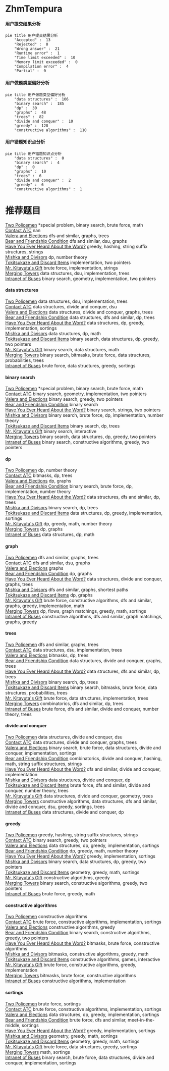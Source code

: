 # ZhmTempura
<!-- tabs:start -->
#### **用户提交结果分析**

```mermaid
pie title 用户提交结果分析
    "Accepted" :  13
    "Rejected" :  0
    "Wrong answer" :  21
    "Runtime error" :  1
    "Time limit exceeded" :  10
    "Memory limit exceeded" :  0
    "Compilation error" :  4
    "Partial" :  0
```
#### **用户做题类型偏好分析**

```mermaid
pie title 用户做题类型偏好分析
    "data structures" :  106
    "binary search" :  185
    "dp" :  30
    "graphs" :  48
    "trees" :  82
    "divide and conquer" :  10
    "greedy" :  128
    "constructive algorithms" :  110
```
#### **用户错题知识点分析**

```mermaid
pie title 用户错题知识点分析
    "data structures" :  0
    "binary search" :  4
    "dp" :  0
    "graphs" :  10
    "trees" :  6
    "divide and conquer" :  2
    "greedy" :  6
    "constructive algorithms" :  1
```
<!-- tabs:end -->
# 推荐题目
[Two Policemen](http://codeforces.com/problemset/problem/1488/C)		*special problem,
                        binary search,
                        brute force,
                        math		  
[Contact ATC](http://codeforces.com/problemset/problem/924/D)		nan		  
[Valera and Elections](http://codeforces.com/problemset/problem/369/C)		dfs and similar,
                        graphs,
                        trees		  
[Bear and Friendship Condition](https://codeforces.com/contest/791/problem/B)		dfs and similar,
                        dsu,
                        graphs		  
[Have You Ever Heard About the Word?](http://codeforces.com/problemset/problem/319/D)		greedy,
                        hashing,
                        string suffix structures,
                        strings		  
[Mishka and Divisors](http://codeforces.com/problemset/problem/703/E)		dp,
                        number theory		  
[Tokitsukaze and Discard Items](http://codeforces.com/problemset/problem/1190/A)		implementation,
                        two pointers		  
[Mr. Kitayuta's Gift](http://codeforces.com/problemset/problem/505/A)		brute force,
                        implementation,
                        strings		  
[Merging Towers](http://codeforces.com/problemset/problem/1380/E)		data structures,
                        dsu,
                        implementation,
                        trees		  
[Intranet of Buses](http://codeforces.com/problemset/problem/780/H)		binary search,
                        geometry,
                        implementation,
                        two pointers		  
<!-- tabs:start -->
#### **data structures**
[Two Policemen](http://codeforces.com/problemset/problem/1380/E)		data structures,
                        dsu,
                        implementation,
                        trees		  
[Contact ATC](http://codeforces.com/problemset/problem/763/E)		data structures,
                        divide and conquer,
                        dsu		  
[Valera and Elections](http://codeforces.com/problemset/problem/1336/F)		data structures,
                        divide and conquer,
                        graphs,
                        trees		  
[Bear and Friendship Condition](http://codeforces.com/problemset/problem/494/D)		data structures,
                        dfs and similar,
                        dp,
                        trees		  
[Have You Ever Heard About the Word?](https://codeforces.com/contest/528/problem/B)		data structures,
                        dp,
                        greedy,
                        implementation,
                        sortings		  
[Mishka and Divisors](http://codeforces.com/problemset/problem/1398/C)		data structures,
                        dp,
                        math		  
[Tokitsukaze and Discard Items](http://codeforces.com/problemset/problem/1492/C)		binary search,
                        data structures,
                        dp,
                        greedy,
                        two pointers		  
[Mr. Kitayuta's Gift](http://codeforces.com/problemset/problem/1490/G)		binary search,
                        data structures,
                        math		  
[Merging Towers](http://codeforces.com/problemset/problem/1479/D)		binary search,
                        bitmasks,
                        brute force,
                        data structures,
                        probabilities,
                        trees		  
[Intranet of Buses](http://codeforces.com/problemset/problem/1497/A)		brute force,
                        data structures,
                        greedy,
                        sortings		  
#### **binary search**
[Two Policemen](http://codeforces.com/problemset/problem/1488/C)		*special problem,
                        binary search,
                        brute force,
                        math		  
[Contact ATC](http://codeforces.com/problemset/problem/780/H)		binary search,
                        geometry,
                        implementation,
                        two pointers		  
[Valera and Elections](https://codeforces.com/contest/956/problem/B)		binary search,
                        greedy,
                        two pointers		  
[Bear and Friendship Condition](https://codeforces.com/contest/966/problem/A)		binary search		  
[Have You Ever Heard About the Word?](http://codeforces.com/problemset/problem/701/C)		binary search,
                        strings,
                        two pointers		  
[Mishka and Divisors](http://codeforces.com/problemset/problem/919/B)		binary search,
                        brute force,
                        dp,
                        implementation,
                        number theory		  
[Tokitsukaze and Discard Items](http://codeforces.com/problemset/problem/932/D)		binary search,
                        dp,
                        trees		  
[Mr. Kitayuta's Gift](http://codeforces.com/problemset/problem/1486/C2)		binary search,
                        interactive		  
[Merging Towers](http://codeforces.com/problemset/problem/1492/C)		binary search,
                        data structures,
                        dp,
                        greedy,
                        two pointers		  
[Intranet of Buses](http://codeforces.com/problemset/problem/1463/D)		binary search,
                        constructive algorithms,
                        greedy,
                        two pointers		  
#### **dp**
[Two Policemen](http://codeforces.com/problemset/problem/703/E)		dp,
                        number theory		  
[Contact ATC](http://codeforces.com/problemset/problem/599/E)		bitmasks,
                        dp,
                        trees		  
[Valera and Elections](http://codeforces.com/problemset/problem/803/E)		dp,
                        graphs		  
[Bear and Friendship Condition](http://codeforces.com/problemset/problem/919/B)		binary search,
                        brute force,
                        dp,
                        implementation,
                        number theory		  
[Have You Ever Heard About the Word?](http://codeforces.com/problemset/problem/494/D)		data structures,
                        dfs and similar,
                        dp,
                        trees		  
[Mishka and Divisors](http://codeforces.com/problemset/problem/932/D)		binary search,
                        dp,
                        trees		  
[Tokitsukaze and Discard Items](https://codeforces.com/contest/528/problem/B)		data structures,
                        dp,
                        greedy,
                        implementation,
                        sortings		  
[Mr. Kitayuta's Gift](http://codeforces.com/problemset/problem/792/C)		dp,
                        greedy,
                        math,
                        number theory		  
[Merging Towers](http://codeforces.com/problemset/problem/1472/C)		dp,
                        graphs		  
[Intranet of Buses](http://codeforces.com/problemset/problem/1398/C)		data structures,
                        dp,
                        math		  
#### **graph**
[Two Policemen](http://codeforces.com/problemset/problem/369/C)		dfs and similar,
                        graphs,
                        trees		  
[Contact ATC](https://codeforces.com/contest/791/problem/B)		dfs and similar,
                        dsu,
                        graphs		  
[Valera and Elections](http://codeforces.com/problemset/problem/1089/D)		graphs		  
[Bear and Friendship Condition](http://codeforces.com/problemset/problem/803/E)		dp,
                        graphs		  
[Have You Ever Heard About the Word?](http://codeforces.com/problemset/problem/1336/F)		data structures,
                        divide and conquer,
                        graphs,
                        trees		  
[Mishka and Divisors](http://codeforces.com/problemset/problem/1320/B)		dfs and similar,
                        graphs,
                        shortest paths		  
[Tokitsukaze and Discard Items](http://codeforces.com/problemset/problem/1472/C)		dp,
                        graphs		  
[Mr. Kitayuta's Gift](http://codeforces.com/problemset/problem/1487/C)		brute force,
                        constructive algorithms,
                        dfs and similar,
                        graphs,
                        greedy,
                        implementation,
                        math		  
[Merging Towers](http://codeforces.com/problemset/problem/1437/C)		dp,
                        flows,
                        graph matchings,
                        greedy,
                        math,
                        sortings		  
[Intranet of Buses](http://codeforces.com/problemset/problem/1470/D)		constructive algorithms,
                        dfs and similar,
                        graph matchings,
                        graphs,
                        greedy		  
#### **trees**
[Two Policemen](http://codeforces.com/problemset/problem/369/C)		dfs and similar,
                        graphs,
                        trees		  
[Contact ATC](http://codeforces.com/problemset/problem/1380/E)		data structures,
                        dsu,
                        implementation,
                        trees		  
[Valera and Elections](http://codeforces.com/problemset/problem/599/E)		bitmasks,
                        dp,
                        trees		  
[Bear and Friendship Condition](http://codeforces.com/problemset/problem/1336/F)		data structures,
                        divide and conquer,
                        graphs,
                        trees		  
[Have You Ever Heard About the Word?](http://codeforces.com/problemset/problem/494/D)		data structures,
                        dfs and similar,
                        dp,
                        trees		  
[Mishka and Divisors](http://codeforces.com/problemset/problem/932/D)		binary search,
                        dp,
                        trees		  
[Tokitsukaze and Discard Items](http://codeforces.com/problemset/problem/1479/D)		binary search,
                        bitmasks,
                        brute force,
                        data structures,
                        probabilities,
                        trees		  
[Mr. Kitayuta's Gift](http://codeforces.com/problemset/problem/1511/C)		brute force,
                        data structures,
                        implementation,
                        trees		  
[Merging Towers](http://codeforces.com/problemset/problem/1499/F)		combinatorics,
                        dfs and similar,
                        dp,
                        trees		  
[Intranet of Buses](http://codeforces.com/problemset/problem/1491/E)		brute force,
                        dfs and similar,
                        divide and conquer,
                        number theory,
                        trees		  
#### **divide and conquer**
[Two Policemen](http://codeforces.com/problemset/problem/763/E)		data structures,
                        divide and conquer,
                        dsu		  
[Contact ATC](http://codeforces.com/problemset/problem/1336/F)		data structures,
                        divide and conquer,
                        graphs,
                        trees		  
[Valera and Elections](http://codeforces.com/problemset/problem/1461/D)		binary search,
                        brute force,
                        data structures,
                        divide and conquer,
                        implementation,
                        sortings		  
[Bear and Friendship Condition](http://codeforces.com/problemset/problem/1466/G)		combinatorics,
                        divide and conquer,
                        hashing,
                        math,
                        string suffix structures,
                        strings		  
[Have You Ever Heard About the Word?](http://codeforces.com/problemset/problem/1490/D)		dfs and similar,
                        divide and conquer,
                        implementation		  
[Mishka and Divisors](https://codeforces.com/contest/1483/problem/C)		data structures,
                        divide and conquer,
                        dp		  
[Tokitsukaze and Discard Items](http://codeforces.com/problemset/problem/1491/E)		brute force,
                        dfs and similar,
                        divide and conquer,
                        number theory,
                        trees		  
[Mr. Kitayuta's Gift](http://codeforces.com/problemset/problem/1303/G)		data structures,
                        divide and conquer,
                        geometry,
                        trees		  
[Merging Towers](http://codeforces.com/problemset/problem/1494/D)		constructive algorithms,
                        data structures,
                        dfs and similar,
                        divide and conquer,
                        dsu,
                        greedy,
                        sortings,
                        trees		  
[Intranet of Buses](http://codeforces.com/problemset/problem/1482/E)		data structures,
                        divide and conquer,
                        dp		  
#### **greedy**
[Two Policemen](http://codeforces.com/problemset/problem/319/D)		greedy,
                        hashing,
                        string suffix structures,
                        strings		  
[Contact ATC](https://codeforces.com/contest/956/problem/B)		binary search,
                        greedy,
                        two pointers		  
[Valera and Elections](https://codeforces.com/contest/528/problem/B)		data structures,
                        dp,
                        greedy,
                        implementation,
                        sortings		  
[Bear and Friendship Condition](http://codeforces.com/problemset/problem/792/C)		dp,
                        greedy,
                        math,
                        number theory		  
[Have You Ever Heard About the Word?](http://codeforces.com/problemset/problem/490/A)		greedy,
                        implementation,
                        sortings		  
[Mishka and Divisors](http://codeforces.com/problemset/problem/1492/C)		binary search,
                        data structures,
                        dp,
                        greedy,
                        two pointers		  
[Tokitsukaze and Discard Items](https://codeforces.com/contest/1496/problem/C)		geometry,
                        greedy,
                        math,
                        sortings		  
[Mr. Kitayuta's Gift](http://codeforces.com/problemset/problem/1493/A)		constructive algorithms,
                        greedy		  
[Merging Towers](http://codeforces.com/problemset/problem/1463/D)		binary search,
                        constructive algorithms,
                        greedy,
                        two pointers		  
[Intranet of Buses](http://codeforces.com/problemset/problem/1462/C)		brute force,
                        greedy,
                        math		  
#### **constructive algorithms**
[Two Policemen](http://codeforces.com/problemset/problem/1227/B)		constructive algorithms		  
[Contact ATC](http://codeforces.com/problemset/problem/1374/F)		brute force,
                        constructive algorithms,
                        implementation,
                        sortings		  
[Valera and Elections](http://codeforces.com/problemset/problem/1493/A)		constructive algorithms,
                        greedy		  
[Bear and Friendship Condition](http://codeforces.com/problemset/problem/1463/D)		binary search,
                        constructive algorithms,
                        greedy,
                        two pointers		  
[Have You Ever Heard About the Word?](https://codeforces.com/contest/1456/problem/B)		bitmasks,
                        brute force,
                        constructive algorithms		  
[Mishka and Divisors](http://codeforces.com/problemset/problem/1492/D)		bitmasks,
                        constructive algorithms,
                        greedy,
                        math		  
[Tokitsukaze and Discard Items](https://codeforces.com/contest/1504/problem/D)		constructive algorithms,
                        games,
                        interactive		  
[Mr. Kitayuta's Gift](https://codeforces.com/contest/1483/problem/A)		brute force,
                        constructive algorithms,
                        greedy,
                        implementation		  
[Merging Towers](https://codeforces.com/contest/1457/problem/D)		bitmasks,
                        brute force,
                        constructive algorithms		  
[Intranet of Buses](http://codeforces.com/problemset/problem/1513/A)		constructive algorithms,
                        implementation		  
#### **sortings**
[Two Policemen](http://codeforces.com/problemset/problem/1269/B)		brute force,
                        sortings		  
[Contact ATC](http://codeforces.com/problemset/problem/1374/F)		brute force,
                        constructive algorithms,
                        implementation,
                        sortings		  
[Valera and Elections](https://codeforces.com/contest/528/problem/B)		data structures,
                        dp,
                        greedy,
                        implementation,
                        sortings		  
[Bear and Friendship Condition](http://codeforces.com/problemset/problem/478/E)		brute force,
                        dfs and similar,
                        meet-in-the-middle,
                        sortings		  
[Have You Ever Heard About the Word?](http://codeforces.com/problemset/problem/490/A)		greedy,
                        implementation,
                        sortings		  
[Mishka and Divisors](https://codeforces.com/contest/1496/problem/C)		geometry,
                        greedy,
                        math,
                        sortings		  
[Tokitsukaze and Discard Items](http://codeforces.com/problemset/problem/1495/A)		geometry,
                        greedy,
                        math,
                        sortings		  
[Mr. Kitayuta's Gift](http://codeforces.com/problemset/problem/1497/A)		brute force,
                        data structures,
                        greedy,
                        sortings		  
[Merging Towers](http://codeforces.com/problemset/problem/1427/A)		math,
                        sortings		  
[Intranet of Buses](http://codeforces.com/problemset/problem/1461/D)		binary search,
                        brute force,
                        data structures,
                        divide and conquer,
                        implementation,
                        sortings		  
<!-- tabs:end -->

